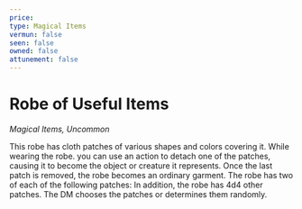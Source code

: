 ```yaml
---
price: 
type: Magical Items
vermun: false
seen: false
owned: false
attunement: false
---
```

# Robe of Useful Items

*Magical Items, Uncommon*

This robe has cloth patches of various shapes and colors covering it. While wearing the robe. you can use an action to detach one of the patches, causing it to become the object or creature it represents. Once the last patch is removed, the robe becomes an ordinary garment. The robe has two of each of the following patches: In addition, the robe has 4d4 other patches. The DM chooses the patches or determines them randomly.